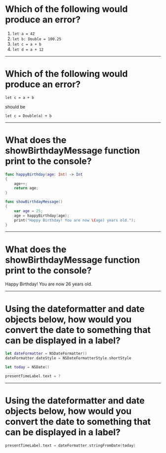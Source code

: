 # Which of the following would produce an error?

1. ```let a = 42```
1. ```let b: Double = 100.25```
1. ```let c = a + b```
1. ```let d = a + 12```

---

# Which of the following would produce an error?

```let c = a + b```

should be

```let c = Double(a) + b```

---

# What does the showBirthdayMessage function print to the console?

```swift
func happyBirthday(age: Int) -> Int
{
    age++;
    return age;
}

func showBirthdayMessage()
{
    var age = 25;
    age = happyBirthday(age);
    print("Happy Birthday! You are now \(age) years old.");
}
```

---

# What does the showBirthdayMessage function print to the console?

Happy Birthday! You are now 26 years old.

---

# Using the dateformatter and date objects below, how would you convert the date to something that can be displayed in a label?

```swift
let dateFormatter = NSDateFormatter()
dateFormatter.dateStyle = NSDateFormatterStyle.shortStyle

let today = NSDate()

presentTimeLabel.text = ?
```

---

# Using the dateformatter and date objects below, how would you convert the date to something that can be displayed in a label?

```swift
presentTimeLabel.text = dateFormatter.stringFromDate(today)
```
